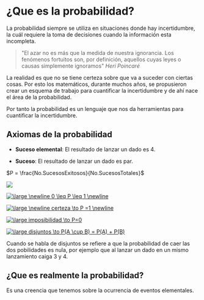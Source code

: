 # ¿Que es la probabilidad?

La probabilidad siempre se utiliza en situaciones donde hay incertidumbre, la cuál requiere la toma de decisiones cuando la información esta incompleta.

> "El azar no es más que la medida de nuestra ignorancia. Los fenómenos fortuitos son, por definición, aquellos cuyas leyes o causas simplemente ignoramos"
*Heri Poincaré*

La realidad es que no se tiene certeza sobre que va a suceder con ciertas cosas. Por esto los matemáticos, durante muchos años, se propusieron crear un esquema de trabajo para cuantificar la incertidumbre y de ahí nace el área de la probabilidad.

Por tanto la probabilidad es un lenguaje que nos da herramientas para cuantificar la incertidumbre.

## Axiomas de la probabilidad

- **Suceso elemental**: El resultado de lanzar un dado es 4.

- **Suceso**: El resultado de lanzar un dado es par.

$P = \frac{No.SucesosExitosos}{No.SucesosTotales}$

![](https://i.imgur.com/BaQ8LxI.png)

<a href="https://www.codecogs.com/eqnedit.php?latex=\inline&space;\dpi{120}&space;\bg_white&space;\large&space;\newline&space;0&space;\leq&space;P&space;\leq&space;1&space;\newline" target="_blank"><img src="https://latex.codecogs.com/gif.latex?\inline&space;\dpi{120}&space;\bg_white&space;\large&space;0&space;\leq&space;P&space;\leq&space;1" title="\large \newline 0 \leq P \leq 1 \newline" /></a>

<a href="https://www.codecogs.com/eqnedit.php?latex=\inline&space;\dpi{120}&space;\bg_white&space;\large&space;\newline&space;certeza&space;\to&space;P&space;=1&space;\newline" target="_blank"><img src="https://latex.codecogs.com/gif.latex?\inline&space;\dpi{120}&space;\bg_white&space;\large&space;certeza&space;\to&space;P&space;=1" title="\large \newline certeza \to P =1 \newline" /></a>

<a href="https://www.codecogs.com/eqnedit.php?latex=\inline&space;\dpi{120}&space;\bg_white&space;\large&space;imposibilidad&space;\to&space;P=0" target="_blank"><img src="https://latex.codecogs.com/gif.latex?\inline&space;\dpi{120}&space;\bg_white&space;\large&space;imposibilidad&space;\to&space;P=0" title="\large imposibilidad \to P=0" /></a>

<a href="https://www.codecogs.com/eqnedit.php?latex=\inline&space;\dpi{120}&space;\bg_white&space;\large&space;disjuntos&space;\to&space;P(A&space;\cup&space;B)&space;=&space;P(A)&space;&plus;&space;P(B)" target="_blank"><img src="https://latex.codecogs.com/gif.latex?\inline&space;\dpi{120}&space;\bg_white&space;\large&space;disjuntos&space;\to&space;P(A&space;\cup&space;B)&space;=&space;P(A)&space;&plus;&space;P(B)" title="\large disjuntos \to P(A \cup B) = P(A) + P(B)" /></a>

Cuando se habla de disjuntos se refiere a que la probabilidad de caer las dos pobilidades es nula, por ejemplo que al lanzar un dado en un mismo lanzamiento caiga 3 y 4.

## ¿Que es realmente la probabilidad?

Es una creencia que tenemos sobre la ocurrencia de eventos elementales.